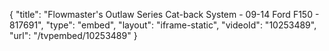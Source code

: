 {
    "title": "Flowmaster's Outlaw Series Cat-back System - 09-14 Ford F150 - 817691",
    "type": "embed",
    "layout": "iframe-static",
    "videoId": "10253489",
    "url": "\/tvpembed\/10253489"
}